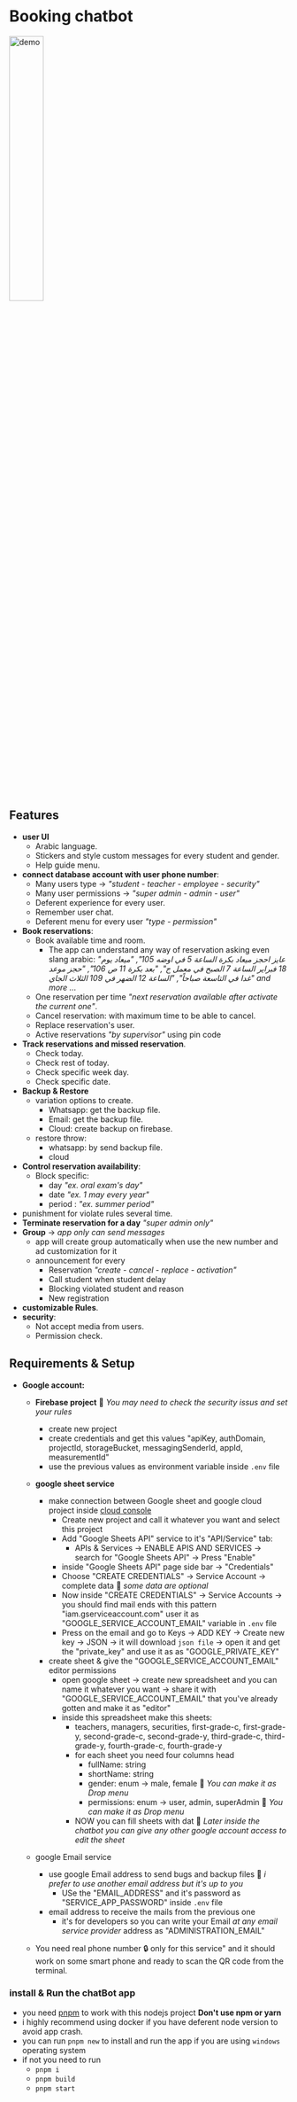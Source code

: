 # Booking chatbot

<img src="/media/demo.gif" alt="demo" width="35%" height="35%"/>

## Features

- **user UI**
  - Arabic language.
  - Stickers and style custom messages for every student and gender.
  - Help guide menu.
- **connect database account with user phone number**:
  - Many users type -> *"student - teacher - employee - security"*
  - Many user permissions -> *"super admin - admin - user"*
  - Deferent experience for every user.
  - Remember user chat.
  - Deferent menu for every user *"type - permission"*
- **Book reservations**:
  - Book available time and room.
    - The app can understand any way of reservation asking even slang arabic:
      *"عايز احجز ميعاد بكرة الساعة 5 في اوضه 105",*
      *"ميعاد يوم 18 فبراير الساعة 7 الصبح في معمل ج",*
      *"بعد بكرة 11 ص 106",*
      *"حجز موعد غدا في التاسعة صباحاً",*
      *"الساعة 12 الضهر في 109 الثلاث الجاي"*
        *and more ...*
  - One reservation per time *"next reservation available after activate the current one"*.
  - Cancel reservation: with maximum time to be able to cancel.
  - Replace reservation's user.
  - Active reservations *"by supervisor"* using pin code
- **Track reservations and missed reservation**.
  - Check today.
  - Check rest of today.
  - Check specific week day.
  - Check specific date.
- **Backup & Restore**
  - variation options to create.
    - Whatsapp: get the backup file.
    - Email: get the backup file.
    - Cloud: create backup on firebase.
  - restore throw:
    - whatsapp: by send backup file.
    - cloud
- **Control reservation availability**:
  - Block specific:
    - day *"ex. oral exam's day"*
    - date *"ex. 1 may every year"*
    - period : *"ex. summer period"*
- punishment for violate rules several time.
- **Terminate reservation for a day** *"super admin only"*
- **Group** -> *app only can send messages*
  - app will create group automatically when use the new number and ad customization for it
  - announcement for every
    - Reservation *"create - cancel - replace - activation"*
    - Call student when student delay
    - Blocking violated student and reason
    - New registration
- **customizable Rules**.
- **security**:
  - Not accept media from users.
  - Permission check.

## Requirements & Setup

- **Google account:**
  - **Firebase project** 🔔 *You may need to check the security issus and set your rules*
    - create new project
    - create credentials and get this values "apiKey, authDomain, projectId, storageBucket, messagingSenderId, appId, measurementId"
    - use the previous values as environment variable inside `.env` file
  - **google sheet service**
    - make connection between Google sheet and google cloud project inside [cloud console](https://console.cloud.google.com/)
      - Create new project and call it whatever you want and select this project
      - Add "Google Sheets API" service to it's "API/Service" tab:
        - APIs & Services -> ENABLE APIS AND SERVICES -> search for "Google Sheets API" -> Press "Enable"
      - inside "Google Sheets API" page side bar -> "Credentials"
      - Choose "CREATE CREDENTIALS" -> Service Account -> complete data 🔔 *some data are optional*
      - Now inside "CREATE CREDENTIALS" -> Service Accounts -> you should find mail ends with this pattern "iam.gserviceaccount.com" user it as "GOOGLE_SERVICE_ACCOUNT_EMAIL" variable in `.env` file
      - Press on the email and go to Keys -> ADD KEY -> Create new key -> JSON -> it will download `json file` -> open it and get the "private_key" and use it as as "GOOGLE_PRIVATE_KEY"
    - create sheet & give the "GOOGLE_SERVICE_ACCOUNT_EMAIL" editor permissions
      - open google sheet -> create new spreadsheet and you can name it whatever you want -> share it with "GOOGLE_SERVICE_ACCOUNT_EMAIL" that you've already gotten and make it as "editor"
      - inside this spreadsheet make this sheets:
        - teachers, managers, securities, first-grade-c, first-grade-y, second-grade-c, second-grade-y, third-grade-c, third-grade-y, fourth-grade-c, fourth-grade-y
        - for each sheet you need four columns head
          - fullName: string
          - shortName: string
          - gender: enum -> male, female  🔔 *You can make it as Drop menu*
          - permissions: enum -> user, admin, superAdmin 🔔 *You can make it as Drop menu*
        - NOW you can fill sheets with dat 🔔 *Later inside the chatbot you can give any other google account access to edit the sheet*
  - google Email service
    - use google Email address to send bugs and backup files 🔔 *i prefer to use another email address but it's up to you*
      - USe the "EMAIL_ADDRESS" and it's password as "SERVICE_APP_PASSWORD" inside `.env` file
    - email address to receive the mails from the previous one
      - it's for developers so you can write your Email *at any email service provider* address as "ADMINISTRATION_EMAIL"

  - You need real phone number 🔒 only for this service" and it should work on some smart phone and ready to scan the QR code from the terminal.

### install & Run the chatBot app
- you need [pnpm](https://pnpm.io/) to work with this nodejs project **Don't use npm or yarn**
- i highly recommend using docker if you have deferent node version to avoid app crash.
- you can run `pnpm new` to install and run the app if you are using `windows` operating system
- if not you need to run
  - `pnpm i`
  - `pnpm build`
  - `pnpm start`
